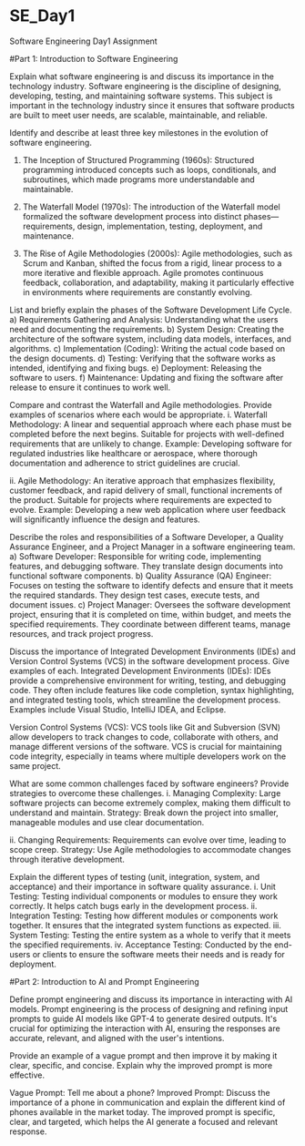 # SE_Day1
Software Engineering Day1 Assignment

#Part 1: Introduction to Software Engineering

Explain what software engineering is and discuss its importance in the technology industry.
Software engineering is the discipline of designing, developing, testing, and maintaining software systems. This subject is important in the technology industry since it ensures that software products are built to meet user needs, are scalable, maintainable, and reliable. 

Identify and describe at least three key milestones in the evolution of software engineering.
1. The Inception of Structured Programming (1960s): Structured programming introduced concepts such as loops, conditionals, and subroutines, which made programs more understandable and maintainable. 

2. The Waterfall Model (1970s): The introduction of the Waterfall model formalized the software development process into distinct phases—requirements, design, implementation, testing, deployment, and maintenance. 

3. The Rise of Agile Methodologies (2000s): Agile methodologies, such as Scrum and Kanban, shifted the focus from a rigid, linear process to a more iterative and flexible approach. Agile promotes continuous feedback, collaboration, and adaptability, making it particularly effective in environments where requirements are constantly evolving.

List and briefly explain the phases of the Software Development Life Cycle.
a)	Requirements Gathering and Analysis: Understanding what the users need and documenting the requirements.
b)	System Design: Creating the architecture of the software system, including data models, interfaces, and algorithms.
c)	Implementation (Coding): Writing the actual code based on the design documents.
d)	Testing: Verifying that the software works as intended, identifying and fixing bugs.
e)	Deployment: Releasing the software to users.
f)	Maintenance: Updating and fixing the software after release to ensure it continues to work well.

Compare and contrast the Waterfall and Agile methodologies. Provide examples of scenarios where each would be appropriate.
i.	Waterfall Methodology: A linear and sequential approach where each phase must be completed before the next begins. Suitable for projects with well-defined requirements that are unlikely to change. Example: Developing software for regulated industries like healthcare or aerospace, where thorough documentation and adherence to strict guidelines are crucial.

ii.	Agile Methodology: An iterative approach that emphasizes flexibility, customer feedback, and rapid delivery of small, functional increments of the product. Suitable for projects where requirements are expected to evolve. Example: Developing a new web application where user feedback will significantly influence the design and features.

Describe the roles and responsibilities of a Software Developer, a Quality Assurance Engineer, and a Project Manager in a software engineering team.
a)	Software Developer: Responsible for writing code, implementing features, and debugging software. They translate design documents into functional software components.
b)	Quality Assurance (QA) Engineer: Focuses on testing the software to identify defects and ensure that it meets the required standards. They design test cases, execute tests, and document issues.
c)	Project Manager: Oversees the software development project, ensuring that it is completed on time, within budget, and meets the specified requirements. They coordinate between different teams, manage resources, and track project progress.

Discuss the importance of Integrated Development Environments (IDEs) and Version Control Systems (VCS) in the software development process. Give examples of each.
Integrated Development Environments (IDEs): IDEs provide a comprehensive environment for writing, testing, and debugging code. They often include features like code completion, syntax highlighting, and integrated testing tools, which streamline the development process. Examples include Visual Studio, IntelliJ IDEA, and Eclipse.

Version Control Systems (VCS): VCS tools like Git and Subversion (SVN) allow developers to track changes to code, collaborate with others, and manage different versions of the software. VCS is crucial for maintaining code integrity, especially in teams where multiple developers work on the same project.

What are some common challenges faced by software engineers? Provide strategies to overcome these challenges.
i.	Managing Complexity: Large software projects can become extremely complex, making them difficult to understand and maintain. 
Strategy: Break down the project into smaller, manageable modules and use clear documentation.

ii.	Changing Requirements: Requirements can evolve over time, leading to scope creep. 
Strategy: Use Agile methodologies to accommodate changes through iterative development.

Explain the different types of testing (unit, integration, system, and acceptance) and their importance in software quality assurance.
i.	Unit Testing: Testing individual components or modules to ensure they work correctly. It helps catch bugs early in the development process.
ii.	Integration Testing: Testing how different modules or components work together. It ensures that the integrated system functions as expected.
iii.	System Testing: Testing the entire system as a whole to verify that it meets the specified requirements.
iv.	Acceptance Testing: Conducted by the end-users or clients to ensure the software meets their needs and is ready for deployment.

#Part 2: Introduction to AI and Prompt Engineering

Define prompt engineering and discuss its importance in interacting with AI models.
Prompt engineering is the process of designing and refining input prompts to guide AI models like GPT-4 to generate desired outputs. It's crucial for optimizing the interaction with AI, ensuring the responses are accurate, relevant, and aligned with the user's intentions.

Provide an example of a vague prompt and then improve it by making it clear, specific, and concise. Explain why the improved prompt is more effective.

Vague Prompt: Tell me about a phone?
Improved Prompt: Discuss the importance of a phone in communication and explain the different kind of phones available in the market today.
The improved prompt is specific, clear, and targeted, which helps the AI generate a focused and relevant response.
